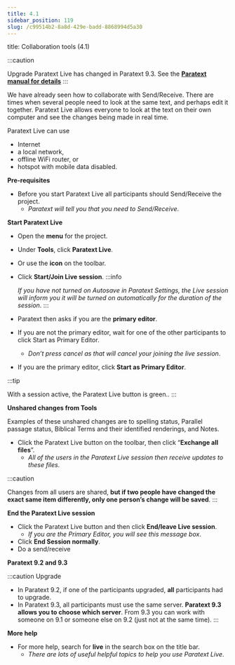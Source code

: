 ```yaml
---
title: 4.1
sidebar_position: 119
slug: /c99514b2-8a8d-429e-badd-8868994d5a30
---
```




title: Collaboration tools (4.1)


:::caution


Upgrade Paratext Live has changed in Paratext 9.3. See the [**Paratext manual for details**](Training-Manual/05-Stage-4/20.Collaboration-tools.md) :::


We have already seen how to collaborate with Send/Receive. There are times when several people need to look at the same text, and perhaps edit it together. Paratext Live allows everyone to look at the text on their own computer and see the changes being made in real time.


Paratext Live can use

- Internet
- a local network,
- offline WiFi router, or
- hotspot with mobile data disabled.

**Pre-requisites**

- Before you start Paratext Live all participants should Send/Receive the project.
	- _Paratext will tell you that you need to Send/Receive_.

**Start Paratext Live**

- Open the **menu** for the project.
- Under **Tools**, click **Paratext Live**.
- Or use the **icon** on the toolbar.
- Click **Start/Join Live session**.
:::info

	_If you have not turned on Autosave in Paratext Settings, the Live session will inform you it will be turned on automatically for the duration of the session_. :::

- Paratext then asks if you are the **primary editor**.
- If you are not the primary editor, wait for one of the other participants to click Start as Primary Editor.
	- _Don’t press cancel as that will cancel your joining the live session_.
- If you are the primary editor, click **Start as Primary Editor**.

:::tip


With a session active, the Paratext Live button is green.. :::


**Unshared changes from Tools**


Examples of these unshared changes are to spelling status, Parallel passage status, Biblical Terms and their identified renderings, and Notes.

- Click the Paratext Live button on the toolbar, then click “**Exchange all files**”.
	- _All of the users in the Paratext Live session then receive updates to these files_.

:::caution


Changes from all users are shared, **but if two people have changed the exact same item differently, only one person’s change will be saved**. :::


**End the Paratext Live session**

- Click the Paratext Live button and then click **End/leave Live session**.
	- _If you are the Primary Editor, you will see this message box_.
- Click **End Session normally**.
- Do a send/receive

**Paratext 9.2 and 9.3**


:::caution Upgrade

- In Paratext 9.2, if one of the participants upgraded, **all** participants had to upgrade.
- In Paratext 9.3, all participants must use the same server. **Paratext 9.3 allows you to choose which server**. From 9.3 you can work with someone on 9.1 or someone else on 9.2 (just not at the same time). :::

**More help**

- For more help, search for **live** in the search box on the title bar.
	- _There are lots of useful helpful topics to help you use Paratext Live_.
